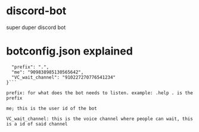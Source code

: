 # discord-bot
super duper discord bot

# botconfig.json explained
```{
  "prefix": ".",
  "me": "909838985130565642",
  "VC_wait_channel": "910227270776541234"
}```

prefix: for what does the bot needs to listen. example: .help . is the prefix

me; this is the user id of the bot

VC_wait_channel: this is the voice channel where people can wait, this is a id of said channel 